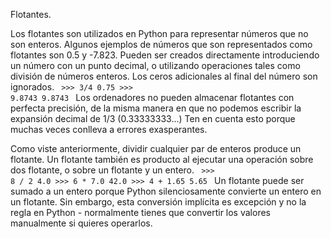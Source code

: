 Flotantes.

Los flotantes son utilizados en Python para representar números que no son enteros. Algunos ejemplos de números que son representados como flotantes son 0.5 y -7.823.
Pueden ser creados directamente introduciendo un número con un punto decimal, o utilizando operaciones tales como división de números enteros. 
Los ceros adicionales al final del número son ignorados.
<code>
    >>> 3/4
    0.75
    >>> 9.8743
    9.8743
</code>
Los ordenadores no pueden almacenar flotantes con perfecta precisión, de la misma manera en que no podemos escribir la expansión decimal de 1/3 (0.33333333...) Ten en cuenta esto porque muchas veces conlleva a errores exasperantes.

Como viste anteriormente, dividir cualquier par de enteros produce un flotante. 
Un flotante también es producto al ejecutar una operación sobre dos flotante, o sobre un flotante y un entero.
<code>
    >>>  8 / 2
    4.0
    >>> 6 * 7.0
    42.0
    >>> 4 + 1.65
    5.65
</code>
Un flotante puede ser sumado a un entero porque Python silenciosamente convierte un entero en un flotante. Sin embargo, esta conversión implícita es excepción y no la regla en Python - normalmente tienes que convertir los valores manualmente si quieres operarlos. 
